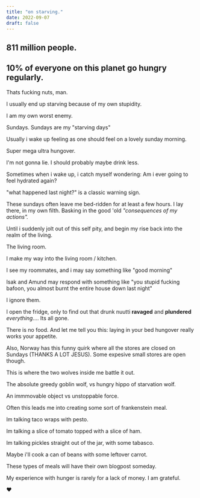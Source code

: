 ```yaml
---
title: "on starving."
date: 2022-09-07
draft: false
---
```


## 811 million people.

## 10% of everyone on this planet go hungry regularly.

Thats fucking nuts, man.

I usually end up starving because of my own stupidity.

I am my own worst enemy.

Sundays. Sundays are my "starving days"

Usually i wake up feeling as one should feel on a lovely sunday morning.

Super mega ultra hungover.

I'm not gonna lie. I should probably maybe drink less.

Sometimes when i wake up, i catch myself wondering: Am i ever going to feel hydrated again?

"what happened last night?" is a classic warning sign.

These sundays often leave me bed-ridden for at least a few hours. I lay there, in my own filth. Basking in the good 'old *"consequences of my actions".*

Until i suddenly jolt out of this self pity, and begin my rise back into the realm of the living.

The living room.

I make my way into the living room / kitchen.

I see my roommates, and i may say something like "good morning"

Isak and Amund may respond with something like "you stupid fucking bafoon, you almost burnt the entire house down last night"

I ignore them.

I open the fridge, only to find out that drunk nuutti **ravaged** and **plundered** *everything*.... Its all gone.

There is no food. And let me tell you this: laying in your bed hungover really works your appetite.

Also, Norway has this funny quirk where all the stores are closed on Sundays (THANKS A LOT JESUS). Some expesive small stores are open though.

This is where the two wolves inside me battle it out.

The absolute greedy goblin wolf, vs hungry hippo of starvation wolf.

An immmovable object vs unstoppable force.

Often this leads me into creating some sort of frankenstein meal.

Im talking taco wraps with pesto.

Im talking a slice of tomato topped with a slice of ham.

Im talking pickles straight out of the jar, with some tabasco.

Maybe i'll cook a can of beans with some leftover carrot.

These types of meals will have their own blogpost someday.

My experience with hunger is rarely for a lack of money.
I am grateful.


❤️